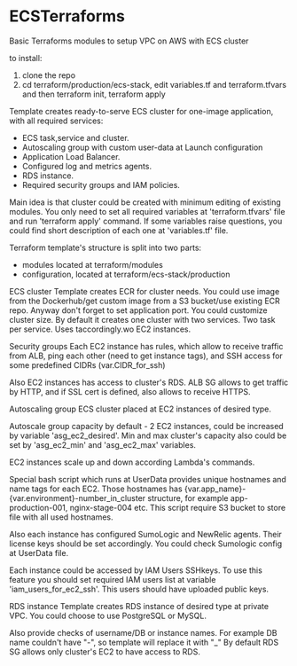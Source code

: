 # ECSTerraforms
Basic Terraforms modules to setup VPC on AWS with ECS cluster

to install:
1) clone the repo
2) cd terraform/production/ecs-stack, edit variables.tf and terraform.tfvars and then terraform init, terraform apply

Template creates ready-to-serve ECS cluster for one-image application, with all required services:
  - ECS task,service and cluster.
  - Autoscaling group with custom user-data at Launch configuration
  - Application Load Balancer.
  - Configured log and metrics agents.
  - RDS instance.
  - Required security groups and IAM policies.

Main idea is that cluster could be created with minimum editing of existing modules.
You only need to set all required variables at 'terraform.tfvars' file and run 'terraform apply' command.
If some variables raise questions, you could find short description of each one at 'variables.tf' file.

Terraform template's structure is split into two parts:
- modules located at terraform/modules
- configuration, located at terraform/ecs-stack/production

ECS cluster
  Template creates ECR for cluster needs. You could use image from the Dockerhub/get custom image from a S3 bucket/use existing ECR repo. Anyway don't forget to set application port.
You could customize cluster size. By default it creates one cluster with two services. Two task per service. Uses taccordingly.wo EC2 instances.

Security groups
  Each EC2 instance has rules, which allow to receive traffic from ALB, ping each other (need to get instance tags), and SSH access for some predefined CIDRs (var.CIDR_for_ssh)

Also EC2 instances has access to cluster's RDS.
  ALB SG allows to get traffic by HTTP, and if SSL cert is defined, also allows to receive HTTPS.

Autoscaling group
  ECS cluster placed at EC2 instances of desired type.

Autoscale group capacity by default - 2 EC2 instances, could be increased by variable 'asg_ec2_desired'.
Min and max cluster's capacity also could be set by 'asg_ec2_min' and 'asg_ec2_max' variables.

EC2 instances scale up and down according Lambda's commands.
 
Special bash script which runs at UserData provides unique hostnames and name tags for each EC2. Those hostnames has {var.app_name}-{var.environment}-number_in_cluster structure, for example
 app-production-001, nginx-stage-004 etc. This script require S3 bucket to store file with all used hostnames.
 
Also each instance has configured SumoLogic and NewRelic agents. Their license keys should be set accordingly. You could check Sumologic config at UserData file.
 
Each instance could be accessed by IAM Users SSHkeys. To use this feature you should set required IAM users list at variable 'iam_users_for_ec2_ssh'. This users should have uploaded public keys.

RDS instance
  Template creates RDS instance of desired type at private VPC. You could choose to use PostgreSQL or MySQL.

Also provide checks of username/DB or instance names. For example DB name couldn't have "-", so template will replace it with "_"
By default RDS SG allows only cluster's EC2 to have access to RDS.
